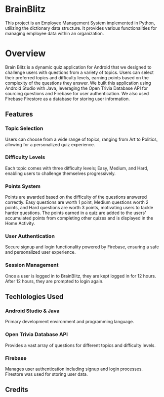 # BrainBlitz

This project is an Employee Management System implemented in Python, utilizing the dictionary data structure. It provides various functionalities for managing employee data within an organization.

# Overview
Brain Blitz is a dynamic quiz application for Android that we designed to challenge users with questions from a variety of topics. Users can select their preferred topics and difficulty levels, earning points based on the complexity of the questions they answer. We built this application using Android Studio with Java, leveraging the Open Trivia Database API for sourcing questions and Firebase for user authentication. We also used Firebase Firestore as a database for storing user information.

## Features

### Topic Selection

Users can choose from a wide range of topics, ranging from Art to Politics, allowing for a personalized quiz experience.

### Difficulty Levels

Each topic comes with three difficulty levels; Easy, Medium, and Hard, enabling users to challenge themselves progressively.

### Points System

Points are awarded based on the difficulty of the questions answered correctly. Easy questions are worth 1 point, Medium questions worth 2 points, and Hard questions are worth 3 points, motivating users to tackle harder questions. The points earned in a quiz are added to the users' accumulated points from completing other quizes and is displayed in the Home Activity.

### User Authentication

Secure signup and login functionality powered by Firebase, ensuring a safe and personalized user experience.

### Session Management

Once a user is logged in to BrainBlitz, they are kept logged in for 12 hours. After 12 hours, they are prompted to login again.

## Techlologies Used

### Android Studio & Java

Primary development environment and programming language.

### Open Trivia Database API

Provides a vast array of questions for different topics and difficulty levels.

### Firebase

Manages user authentication including signup and login processes. Firestore was used for storing user data.

## Credits

